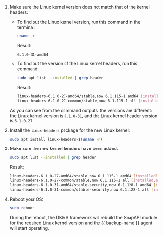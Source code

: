 1. Make sure the Linux kernel version does not match that of the kernel headers:

    * To find out the Linux kernel version, run this command in the terminal:

        ```bash
        uname -r
        ```

        Result:

        ```text
        6.1.0-31-amd64
        ```
    * To find out the version of the Linux kernel headers, run this command:

        ```bash
        sudo apt list --installed | grep header
        ```

        Result:

        ```bash
        linux-headers-6.1.0-27-amd64/stable,now 6.1.115-1 amd64 [installed]
        linux-headers-6.1.0-27-common/stable,now 6.1.115-1 all [installed,automatic]
        ```
    As you can see from the command outputs, the versions are different: the Linux kernel version is `6.1.0-31`, and the Linux kernel header version is `6.1.0-27`.
1. Install the `linux-headers` package for the new Linux kernel:

    ```bash
    sudo apt install linux-headers-$(uname -r)
    ```
1. Make sure the new kernel headers have been added:

    ```bash
    sudo apt list --installed | grep header
    ```

    Result:

    ```bash
    linux-headers-6.1.0-27-amd64/stable,now 6.1.115-1 amd64 [installed]
    linux-headers-6.1.0-27-common/stable,now 6.1.115-1 all [installed,automatic]
    linux-headers-6.1.0-31-amd64/stable-security,now 6.1.128-1 amd64 [installed]
    linux-headers-6.1.0-31-common/stable-security,now 6.1.128-1 all [installed,automatic]
    ```
1. Reboot your OS:

    ```bash
    sudo reboot
    ```

    During the reboot, the DKMS framework will rebuild the SnapAPI module for the required Linux kernel version and the {{ backup-name }} agent will start operating.